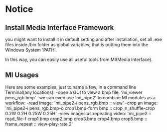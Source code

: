 # Notice
## Install Media Interface Framework
you might want to install it in default setting
and after installation, set all .exe files inside /bin
folder as global variables, that is putting them into the 
Windows System 'PATH'.

In this way, you can easily use all useful tools from MI(Media Interface).

## MI Usages
Here are some examples, just to name a few, in a command line Terminal(any locations):
-open a GUI to view a bmp file:
	'mi_viewer pens_rgb.bmp'
-we can even use 'mi_pipe2' to combine MI modules as a workflow:
	-read image: 'mi_pipe2-i pens_rgb.bmp :: view'
	-crop an image: 
		'mi_pipe2-i pens_rgb.bmp-o crop1.bmp-form bmp :: crop_n_shuffle-crop 0.2W 0.2H 0.25W 0.25H'
	-view images as repeating video:
		'mi_pipe2 :: read_file-f crop1.bmp crop2.bmp crop3.bmp crop4.bmp crop5.bmp :: frame_repeat :: view-play-rate 2'